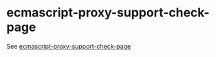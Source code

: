 # ecmascript-proxy-support-check-page

See [ecmascript-proxy-support-check-page](https://xiaoxiangmoe.github.io/ecmascript-proxy-support-check-page)
